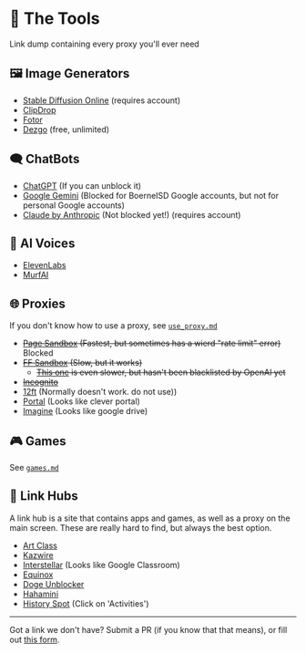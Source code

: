 # 🔨 The Tools
Link dump containing every proxy you'll ever need

## 🖼️ Image Generators
* [Stable Diffusion Online](https://stablediffusionweb.com) (requires account)
* [ClipDrop](https://clipdrop.co)
* [Fotor](https://www.fotor.com/images/create)
* [Dezgo](https://dezgo.com/) (free, unlimited)

## 🗨️ ChatBots
* [ChatGPT](https://chat.openai.com) (If you can unblock it)
* [Google Gemini](https://gemini.google.com) (Blocked for BoerneISD Google accounts, but not for personal Google accounts)
* [Claude by Anthropic](https://claude.ai) (Not blocked yet!) (requires account)

## 📢 AI Voices
* [ElevenLabs](https://beta.elevenlabs.io/speech-synthesis)
* [MurfAI](https://murf.ai)

## 🌐 Proxies
If you don't know how to use a proxy, see [`use_proxy.md`](./use_proxy.md) 
* ~~[Page Sandbox](https://rapid-tooth-2bc4.qiangqiang.workers.dev) (Fastest, but sometimes has a wierd "rate limit" error)~~ Blocked
* ~~[FF Sandbox](https://replit.com/@3kh0/Firefox-browser?embed=true) (Slow, but it works)~~
  * ~~[This one](https://replit.com/@ChumIsFun/Firefox-WIP?embed=true) is even slower, but hasn't been blacklisted by OpenAI yet~~
* ~~[Incognito](https://sssuuuuiiiiii.onrender.com/)~~
* [12ft](https://12ft.io) (Normally doesn't work. do not use))
* [Portal](https://studiescool.vercel.app/) (Looks like clever portal)
* [Imagine](https://prowqximathpage92.vercel.app/) (Looks like google drive)

## 🎮 Games
See [`games.md`](./games.md)

## 🔗 Link Hubs
A link hub is a site that contains apps and games, as well as a proxy on the main screen.
These are really hard to find, but always the best option.
- [Art Class](https://6524-opal.vercel.app/)
- [Kazwire](https://dontstealit.norushcharge.com/)
- [Interstellar](https://alabamacrimsontime-ne.vercel.app) (Looks like Google Classroom)
- [Equinox](https://gymworkout-v6.vercel.app/)
- [Doge Unblocker](https://edumathforkids.vercel.app/app)
- [Hahamini](https://www.hahamini.com/Pc/homeIndex)
- [History Spot](https://historyspot.com/) (Click on 'Activities')

---

Got a link we don't have? Submit a PR (if you know that that means), or fill out [this form](https://forms.gle/9GvZjpAdnfU1rdPp6).
